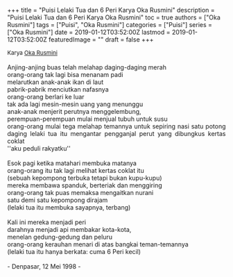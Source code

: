 +++
title = "Puisi Lelaki Tua dan 6 Peri Karya Oka Rusmini"
description = "Puisi Lelaki Tua dan 6 Peri Karya Oka Rusmini"
toc = true
authors = ["Oka Rusmini"]
tags = ["Puisi", "Oka Rusmini"]
categories = ["Puisi"]
series = ["Oka Rusmini"]
date = 2019-01-12T03:52:00Z
lastmod = 2019-01-12T03:52:00Z
featuredImage = ""
draft = false
+++

<div style="text-align: justify;">
<div style="font-size: small;">Karya <a href="/authors/oka-rusmini/" target="_blank">Oka Rusmini</a></div><br />
Anjing-anjing buas telah melahap daging-daging merah<br />orang-orang tak lagi bisa menanam padi<br />melarutkan anak-anak ikan di laut<br />pabrik-pabrik menciutkan nafasnya<br />orang-orang berlari ke luar<br />tak ada lagi mesin-mesin uang yang menunggu<br />anak-anak menjerit perutnya menggelembung,<br />perempuan-perempuan mulai menjual tubuh untuk susu<br />orang-orang mulai tega melahap temannya untuk sepiring nasi satu potong daging lelaki tua itu mengantar pengganjal perut yang dibungkus kertas coklat<br />''aku peduli rakyatku''<br /><br />Esok pagi ketika matahari membuka matanya<br />orang-orang itu tak lagi melihat kertas coklat itu<br />(sebuah kepompong terbuka tetapi bukan kupu-kupu)<br />mereka membawa spanduk, berteriak dan menggiring<br />orang-orang tak puas memaksa mengaitkan nurani<br />satu demi satu kepompong dirajam<br />(lelaki tua itu membuka sayapnya, terbang)<br /><br />Kali ini mereka menjadi peri<br />darahnya menjadi api membakar kota-kota,<br />menelan gedung-gedung dan peluru<br />orang-orang kerauhan menari di atas bangkai teman-temannya<br />(lelaki tua itu hanya berkata: cuma 6 Peri kecil)<br /><br />- Denpasar, 12 Mei 1998 -</div>
